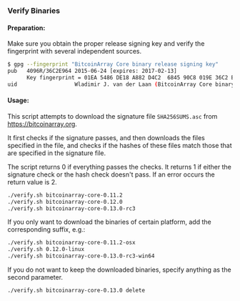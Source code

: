 ### Verify Binaries

#### Preparation:

Make sure you obtain the proper release signing key and verify the fingerprint with several independent sources.

```sh
$ gpg --fingerprint "BitcoinArray Core binary release signing key"
pub   4096R/36C2E964 2015-06-24 [expires: 2017-02-13]
      Key fingerprint = 01EA 5486 DE18 A882 D4C2  6845 90C8 019E 36C2 E964
uid                  Wladimir J. van der Laan (BitcoinArray Core binary release signing key) <laanwj@gmail.com>
```

#### Usage:

This script attempts to download the signature file `SHA256SUMS.asc` from https://bitcoinarray.org.

It first checks if the signature passes, and then downloads the files specified in the file, and checks if the hashes of these files match those that are specified in the signature file.

The script returns 0 if everything passes the checks. It returns 1 if either the signature check or the hash check doesn't pass. If an error occurs the return value is 2.


```sh
./verify.sh bitcoinarray-core-0.11.2
./verify.sh bitcoinarray-core-0.12.0
./verify.sh bitcoinarray-core-0.13.0-rc3
```

If you only want to download the binaries of certain platform, add the corresponding suffix, e.g.:

```sh
./verify.sh bitcoinarray-core-0.11.2-osx
./verify.sh 0.12.0-linux
./verify.sh bitcoinarray-core-0.13.0-rc3-win64
```

If you do not want to keep the downloaded binaries, specify anything as the second parameter.

```sh
./verify.sh bitcoinarray-core-0.13.0 delete
```
